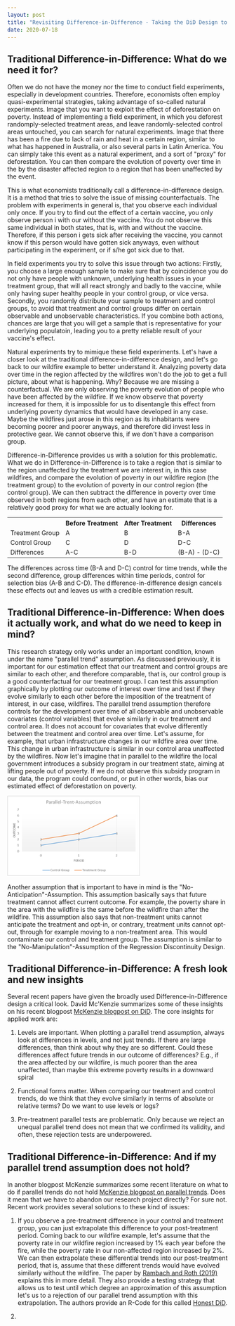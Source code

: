 ```yaml
---
layout: post
title: "Revisiting Difference-in-Difference - Taking the DiD Design to a next level ?"
date: 2020-07-18
---
```


## Traditional Difference-in-Difference: What do we need it for? 

Often we do not have the money nor the time to conduct field experiments, especially in development countries. Therefore, economists often employ quasi-experimental strategies, taking advantage of so-called natural experiments. Image that you want to exploit the effect of deforestation on poverty. Instead of implementing a field experiment, in which you deforest randomply-selected treatment areas, and leave randomly-selected control areas untouched, you can search for natural experiments. Image that there has been a fire due to lack of rain and heat in a certain region, similar to what has happened in Australia, or also several parts in Latin America. You can simply take this event as a natural experiment, and a sort of "proxy" for deforestation. You can then compare the evolution of poverty over time in the by the disaster affected region to a region that has been unaffected by the event. 

This is what economists traditionally call a difference-in-difference design. It is a method that tries to solve the issue of missing counterfactuals. The problem with experiments in general is, that you observe each individual only once. If you try to find out the effect of a certain vaccine, you only observe person i with our without the vaccine. You do not observe this same individual in both states, that is, with and without the vaccine. Therefore, if this person i gets sick after receiving the vaccine, you cannot know if this person would have gotten sick anyways, even without participating in the experiment, or if s/he got sick due to that. 

In field experiments you try to solve this issue through two actions: Firstly, you choose a large enough sample to make sure that by coincidence you do not only have people with unknown, underlying health issues in your treatment group, that will all react strongly and badly to the vaccine, while only having super healthy people in your control group, or vice versa. Secondly, you randomly distribute your sample to treatment and control groups, to avoid that treatment and control groups differ on certain observable and unobservable characteristics. If you combine both actions, chances are large that you will get a sample that is representative for your underlying populatoin, leading you to a pretty reliable result of your vaccine's effect. 

Natural experiments try to mimique these field experiments. Let's have a closer look at the traditional difference-in-difference design, and let's go back to our wildfire example to better understand it. Analyzing poverty data over time in the region affected by the wildfires won't do the job to get a full picture, about what is happening. Why? Because we are missing a counterfactual. We are only observing the poverty evolution of people who have been affected by the wildfire. If we know observe that poverty increased for them, it is impossible for us to disentangle this effect from underlying poverty dynamics that would have developed in any case. Maybe the wildfires just arose in this region as its inhabitants were becoming poorer and poorer anyways, and therefore did invest less in protective gear. We cannot observe this, if we don't have a comparison group. 

Difference-in-Difference provides us with a solution for this problematic. What we do in Difference-in-Difference is to take a region that is similar to the region unaffected by the treatment we are interest in, in this case wildfires, and compare the evolution of poverty in our wildfire region (the treatment group) to the evolution of poverty in our control region (the control group). We can then subtract the difference in poverty over time observed in both regions from each other, and have an estimate that is a relatively good proxy for what we are actually looking for. 

<table align="center">
  <tr><th align="center"></th><th align="center">Before Treatment</th><th align="center">After Treatment</th><th align="center">Differences</th></tr>
  <tr><td>Treatment Group</td><td>A</td><td>B</td><td>B-A</td></tr>
  <tr><td>Control Group</td><td>C</td><td>D</td><td>D-C</td></tr>
  <tr><td>Differences</td><td>A-C</td><td>B-D</td><td>(B-A) - (D-C)</td></tr>
</table>

The differences across time (B-A and D-C) control for time trends, while the second difference, group differences within time periods, control for selection bias (A-B and C-D). The difference-in-difference design cancels these effects out and leaves us with a credible estimation result. 

## Traditional Difference-in-Difference: When does it actually work, and what do we need to keep in mind? 

This research strategy only works under an important condition, known under the name "parallel trend" assumption. As discussed previously, it is important for our estimation effect that our treatment and control groups are similar to each other, and therefore comparable, that is, our control group is a good counterfactual for our treatment group. I can test this assumption graphically by plotting our outcome of interest over time and test if they evolve similarly to each other before the imposition of the treatment of interest, in our case, wildfires. The parallel trend assumption therefore controls for the development over time of all observable and unobservable covariates (control variables) that evolve similarly in our treatment and control area. It does not account for covariates that evolve differently between the treatment and control area over time. Let's assume, for example, that urban infrastructure changes in our wildfire area over time. This change in urban infrastructure is similar in our control area unaffected by the wildfires. Now let's imagine that in parallel to the wildfire the local government introduces a subsidy program in our treatment state, aiming at lifting people out of poverty. If we do not observe this subsidy program in our data, the program could confound, or put in other words, bias our estimated effect of deforestation on poverty. 

<img src="/images/Parallel Trend Assumption.png" alt="Parallel Trend Assumption" style="max-width:60%;"/>

Another assumption that is important to have in mind is the "No-Anticipation"-Assumption. This assumption basically says that future treatment cannot affect current outcome. For example, the poverty share in the area with the wildfire is the same before the wildfire than after the wildfire. This assumption also says that non-treatment units cannot anticipate the treatment and opt-in, or contrary, treatment units cannot opt-out, through for example moving to a non-treatment area. This would contaminate our control and treatment group. The assumption is similar to the "No-Manipulation"-Assumption of the Regression Discontinuity Design. 

## Traditional Difference-in-Difference: A fresh look and new insights

Several recent papers have given the broadly used Difference-in-Difference design a critical look. David Mc'Kenzie summarizes some of these insights on his recent blogpost [McKenzie blogpost on DiD](https://blogs.worldbank.org/impactevaluations/revisiting-difference-differences-parallel-trends-assumption-part-i-pre-trend). The core insights for applied work are: 

1. Levels are important. When plotting a parallel trend assumption, always look at differences in levels, and not just trends. If there are large differences, than think about why they are so different. Could these differences affect future trends in our outcome of differences? E.g., if the area affected by our wildfire, is much poorer than the area unaffected, than maybe this extreme poverty results in a downward spiral 

2. Functional forms matter. When comparing our treatment and control trends, do we think that they evolve similarly in terms of absolute or relative terms? Do we want to use levels or logs? 

3. Pre-treatment parallel tests are problematic. Only because we reject an unequal parallel trend does not mean that we confirmed its validity, and often, these rejection tests are underpowered. 



## Traditional Difference-in-Difference: And if my parallel trend assumption does not hold? 

In another blogpost McKenzie summarizes some recent literature on what to do if parallel trends do not hold [McKenzie blogpost on parallel trends](https://blogs.worldbank.org/impactevaluations/revisiting-difference-differences-parallel-trends-assumption-part-ii-what-happens). Does it mean that we have to abandon our research project directly? For sure not. Recent work provides several solutions to these kind of issues: 

1. If you observe a pre-treatment difference in your control and treatment group, you can just extrapolate this difference to your post-treatment period. Coming back to our wildfire example, let's assume that the poverty rate in our wildfire region increased by 1% each year before the fire, while the poverty rate in our non-affected region increased by 2%. We can then extrapolate these differential trends into our post-treatment period, that is, assume that these different trends would have evolved similarly without the wildfire. The paper by [Rambach and Roth (2019)](https://scholar.harvard.edu/jroth/publications/Roth_JMP_Honest_Parallel_Trends) explains this in more detail. They also provide a testing strategy that allows us to test until which degree an approximation of this assumption let's us to a rejection of our parallel trend assumption with this extrapolation. The authors provide an R-Code for this called [Honest DiD](https://github.com/asheshrambachan/HonestDiD). 

2. 







